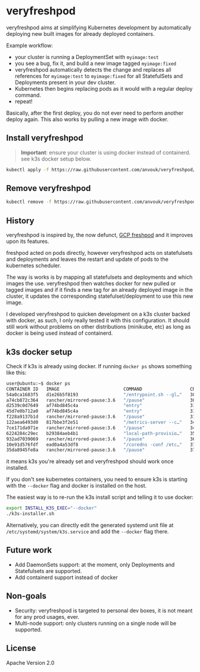 # veryfreshpod

veryfreshpod aims at simplifying Kubernetes development by automatically deploying new built images for already deployed
containers.

Example workflow:
- your cluster is running a DeploymentSet with `myimage:test`
- you see a bug, fix it, and build a new image tagged `myimage:fixed`
- veryfreshpod automatically detects the change and replaces all references for `myimage:test` to `myimage:fixed` for
all StatefulSets and Deployments present in your dev cluster.
- Kubernetes then begins replacing pods as it would with a regular deploy command.
- repeat!

Basically, after the first deploy, you do not ever need to perform another deploy again. This also works by pulling a
new image with docker.

## Install veryfreshpod

> **Important**: ensure your cluster is using docker instead of containerd. see k3s docker setup below.

```bash
kubectl apply -f https://raw.githubusercontent.com/anvouk/veryfreshpod/master/manifest/deployment.yaml
```

## Remove veryfreshpod

```bash
kubectl remove -f https://raw.githubusercontent.com/anvouk/veryfreshpod/master/manifest/deployment.yaml
```

## History

veryfreshpod is inspired by, the now defunct, [GCP freshpod](https://github.com/GoogleCloudPlatform/freshpod) and it
improves upon its features.

freshpod acted on pods directly, however veryfreshpod acts on statefulsets and deployments and leaves the restart and
update of pods to the kubernetes scheduler.

The way is works is by mapping all statefulsets and deployments and which images the use. veryfreshpod then watches
docker for new pulled or tagged images and if it finds a new tag for an already deployed image in the cluster, it updates
the corresponding statefulset/deployment to use this new image.

I developed veryfreshpod to quicken development on a k3s cluster backed with docker, as such, I only really tested it
with this configuration. It should still work without problems on other distributions (minikube, etc) as long as
docker is being used instead of containerd.

## k3s docker setup

Check if k3s is already using docker. If running `docker ps` shows something like this:
```bash
user@ubuntu:~$ docker ps
CONTAINER ID   IMAGE                        COMMAND                  CREATED          STATUS          PORTS     NAMES
54a0ca1683f5   d1e26b5f8193                 "/entrypoint.sh --gl…"   30 seconds ago   Up 29 seconds             k8s_traefik_traefik-57c84cf78d-lk4rz_kube-system_e49427cf-bdf2-40d1-99a9-bcdf6e0186e9_0
a74cb872c364   rancher/mirrored-pause:3.6   "/pause"                 30 seconds ago   Up 30 seconds             k8s_POD_traefik-57c84cf78d-lk4rz_kube-system_e49427cf-bdf2-40d1-99a9-bcdf6e0186e9_0
d2539c0d7649   af74bd845c4a                 "entry"                  31 seconds ago   Up 30 seconds             k8s_lb-tcp-443_svclb-traefik-3c962c7c-zhq68_kube-system_2e8dd543-0067-445f-95f7-0d7a6617a55c_0
45d7e0b712a0   af74bd845c4a                 "entry"                  31 seconds ago   Up 30 seconds             k8s_lb-tcp-80_svclb-traefik-3c962c7c-zhq68_kube-system_2e8dd543-0067-445f-95f7-0d7a6617a55c_0
f228a9137b1d   rancher/mirrored-pause:3.6   "/pause"                 31 seconds ago   Up 30 seconds             k8s_POD_svclb-traefik-3c962c7c-zhq68_kube-system_2e8dd543-0067-445f-95f7-0d7a6617a55c_0
122aea6493d0   817bbe3f2e51                 "/metrics-server --c…"   34 seconds ago   Up 33 seconds             k8s_metrics-server_metrics-server-68cf49699b-2fz8x_kube-system_ae804cee-8166-449b-9600-85e30da5bb53_0
7ce171da971e   rancher/mirrored-pause:3.6   "/pause"                 34 seconds ago   Up 34 seconds             k8s_POD_metrics-server-68cf49699b-2fz8x_kube-system_ae804cee-8166-449b-9600-85e30da5bb53_0
6224284c29ec   b29384aeb4b1                 "local-path-provisio…"   35 seconds ago   Up 35 seconds             k8s_local-path-provisioner_local-path-provisioner-76d776f6f9-cnqfv_kube-system_1f5b9603-1d4c-4ab3-a9f2-cfea3ec303ac_0
932ad7039069   rancher/mirrored-pause:3.6   "/pause"                 36 seconds ago   Up 35 seconds             k8s_POD_local-path-provisioner-76d776f6f9-cnqfv_kube-system_1f5b9603-1d4c-4ab3-a9f2-cfea3ec303ac_0
10e91d576fdf   ead0a4a53df8                 "/coredns -conf /etc…"   37 seconds ago   Up 36 seconds             k8s_coredns_coredns-59b4f5bbd5-qjtzs_kube-system_5cca5e66-674d-4d81-b0c9-ec803d919248_0
35da8945fe8a   rancher/mirrored-pause:3.6   "/pause"                 37 seconds ago   Up 36 seconds             k8s_POD_coredns-59b4f5bbd5-qjtzs_kube-system_5cca5e66-674d-4d81-b0c9-ec803d919248_0
```
it means k3s you're already set and veryfreshpod should work once installed.

If you don't see kubernetes containers, you need to ensure k3s is starting with the `--docker` flag and docker is installed
on the host.

The easiest way is to re-run the k3s install script and telling it to use docker:
```bash
export INSTALL_K3S_EXEC="--docker"
./k3s-installer.sh
```

Alternatively, you can directly edit the generated systemd unit file at `/etc/systemd/system/k3s.service` and add the
`--docker` flag there.

## Future work

- Add DaemonSets support: at the moment, only Deployments and Statefulsets are supported.
- Add containerd support instead of docker

## Non-goals

- Security: veryfreshpod is targeted to personal dev boxes, it is not meant for any prod usages, ever.
- Multi-node support: only clusters running on a single node will be supported.

## License

Apache Version 2.0
